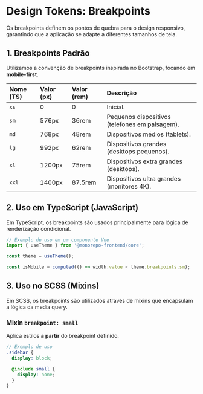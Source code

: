 # Design Tokens: Breakpoints

Os breakpoints definem os pontos de quebra para o design responsivo, garantindo que a aplicação se adapte a diferentes tamanhos de tela.

## 1. Breakpoints Padrão

Utilizamos a convenção de breakpoints inspirada no Bootstrap, focando em **mobile-first**.

| Nome (TS) | Valor (px) | Valor (rem) | Descrição                                      |
| :-------- | :--------- | :---------- | :--------------------------------------------- |
| `xs`      | 0          | 0           | Inicial.                                       |
| `sm`      | 576px      | 36rem       | Pequenos dispositivos (telefones em paisagem). |
| `md`      | 768px      | 48rem       | Dispositivos médios (tablets).                 |
| `lg`      | 992px      | 62rem       | Dispositivos grandes (desktops pequenos).      |
| `xl`      | 1200px     | 75rem       | Dispositivos extra grandes (desktops).         |
| `xxl`     | 1400px     | 87.5rem     | Dispositivos ultra grandes (monitores 4K).     |

## 2. Uso em TypeScript (JavaScript)

Em TypeScript, os breakpoints são usados principalmente para lógica de renderização condicional.

```typescript
// Exemplo de uso em um componente Vue
import { useTheme } from '@monorepo-frontend/core';

const theme = useTheme();

const isMobile = computed(() => width.value < theme.breakpoints.sm);
```

## 3. Uso no SCSS (Mixins)

Em SCSS, os breakpoints são utilizados através de mixins que encapsulam a lógica da media query.

### Mixin `breakpoint: small`

Aplica estilos **a partir** do breakpoint definido.

```scss
// Exemplo de uso
.sidebar {
  display: block;

  @include small {
    display: none;
  }
}
```
